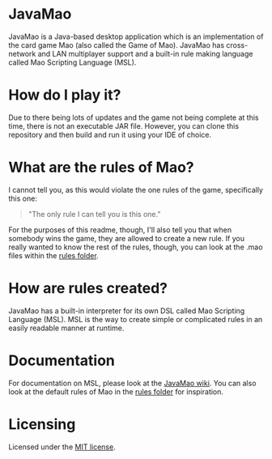 # JavaMao
JavaMao is a Java-based desktop application which is an implementation of the card game Mao (also called the Game of Mao).
JavaMao has cross-network and LAN multiplayer support and a built-in rule making language called Mao Scripting Language (MSL).

# How do I play it?
Due to there being lots of updates and the game not being complete at this time, there is not an executable JAR file.
However, you can clone this repository and then build and run it using your IDE of choice.

# What are the rules of Mao?
I cannot tell you, as this would violate the one rules of the game, specifically this one:
> "The only rule I can tell you is this one."

For the purposes of this readme, though, I'll also tell you that when somebody wins the game, they are allowed to create a new rule.
If you really wanted to know the rest of the rules, though, you can look at the .mao files within the [rules folder](/rules).

# How are rules created?
JavaMao has a built-in interpreter for its own DSL called Mao Scripting Language (MSL).
MSL is the way to create simple or complicated rules in an easily readable manner at runtime.

# Documentation
For documentation on MSL, please look at the [JavaMao wiki](https://github.com/TitaniumSapphire/JavaMao/wiki). You can also look at the default rules of Mao in the [rules folder](/rules) for inspiration.

# Licensing
Licensed under the [MIT license](LICENSE).
